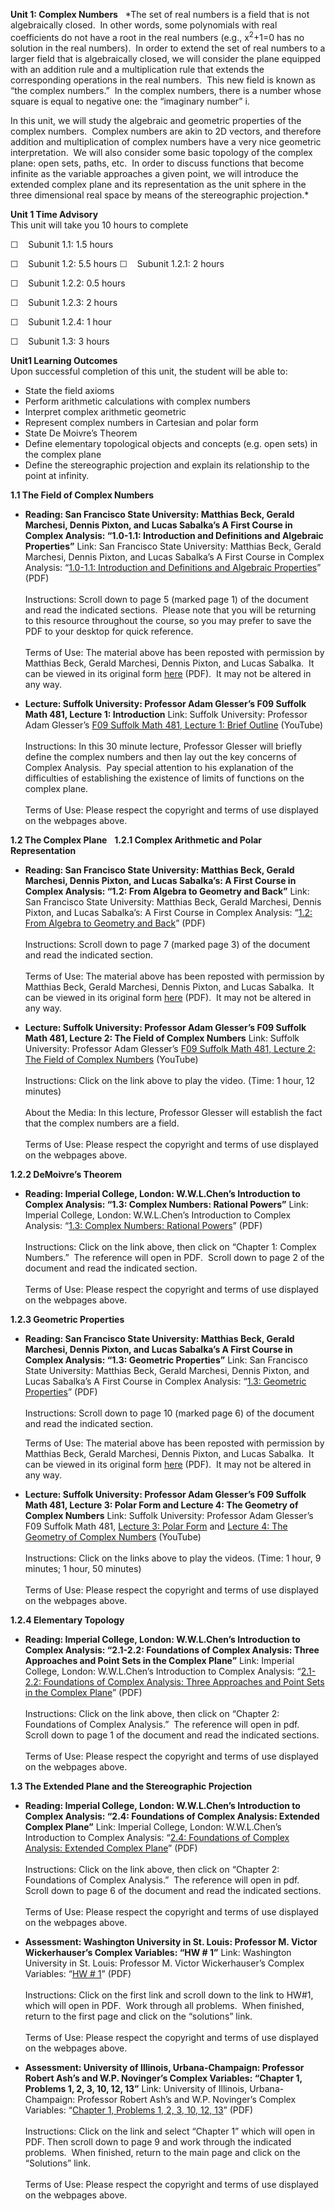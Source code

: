 **Unit 1: Complex Numbers** <span id="1"></span> 
*The set of real numbers is a field that is not algebraically closed. 
In other words, some polynomials with real coefficients do not have a
root in the real numbers (e.g., x<sup>2</sup>+1=0 has no solution in the
real numbers).  In order to extend the set of real numbers to a larger
field that is algebraically closed, we will consider the plane equipped
with an addition rule and a multiplication rule that extends the
corresponding operations in the real numbers.  This new field is known
as “the complex numbers.”  In the complex numbers, there is a number
whose square is equal to negative one: the “imaginary number” i.  
  
 In this unit, we will study the algebraic and geometric properties of
the complex numbers.  Complex numbers are akin to 2D vectors, and
therefore addition and multiplication of complex numbers have a very
nice geometric interpretation.  We will also consider some basic
topology of the complex plane: open sets, paths, etc.  In order to
discuss functions that become infinite as the variable approaches a
given point, we will introduce the extended complex plane and its
representation as the unit sphere in the three dimensional real space by
means of the stereographic projection.*

**Unit 1 Time Advisory**  
This unit will take you 10 hours to complete  
  
 ☐    Subunit 1.1: 1.5 hours  
  
 ☐    Subunit 1.2: 5.5 hours
<span id="cke_bm_607S" style="display: none;"> </span><span
id="cke_bm_608S" style="display: none;"> </span><span id="cke_bm_609S"
style="display: none;"> </span><span id="cke_bm_610S"
style="display: none;"> </span>☐    Subunit 1.2.1: 2 hours  
  
 ☐    Subunit 1.2.2: 0.5 hours  
  
 ☐    Subunit 1.2.3: 2 hours  
  
 ☐    Subunit 1.2.4: 1 hour

☐    Subunit 1.3: 3 hours

**Unit1 Learning Outcomes**  
Upon successful completion of this unit, the student will be able to:  
-   State the field axioms
-   Perform arithmetic calculations with complex numbers
-   Interpret complex arithmetic geometric
-   Represent complex numbers in Cartesian and polar form
-   State De Moivre’s Theorem
-   Define elementary topological objects and concepts (e.g. open sets)
    in the complex plane
-   Define the stereographic projection and explain its relationship to
    the point at infinity.

**1.1 The Field of Complex Numbers** <span id="1.1"></span> 
-   **Reading: San Francisco State University: Matthias Beck, Gerald
    Marchesi, Dennis Pixton, and Lucas Sabalka’s A First Course in
    Complex Analysis: “1.0-1.1: Introduction and Definitions and
    Algebraic Properties”**
    Link: San Francisco State University: Matthias Beck, Gerald
    Marchesi, Dennis Pixton, and Lucas Sabalka’s A First Course in
    Complex Analysis: “[1.0-1.1: Introduction and Definitions and
    Algebraic
    Properties](https://resources.saylor.org/archived/wp-content/uploads/2012/01/complex.pdf)”
    (PDF)  
        
     Instructions: Scroll down to page 5 (marked page 1) of the document
    and read the indicated sections.  Please note that you will be
    returning to this resource throughout the course, so you may prefer
    to save the PDF to your desktop for quick reference.  
        
     Terms of Use: The material above has been reposted with permission
    by Matthias Beck, Gerald Marchesi, Dennis Pixton, and Lucas Sabalka.
     It can be viewed in its original form
    [here](http://math.sfsu.edu/beck/complex.html) (PDF).  It may not be
    altered in any way.

-   **Lecture: Suffolk University: Professor Adam Glesser’s F09 Suffolk
    Math 481, Lecture 1: Introduction**
    Link: Suffolk University: Professor Adam Glesser’s [F09 Suffolk Math
    481, Lecture 1: Brief
    Outline](http://www.youtube.com/watch?v=OUbMX4eQ5oM) (YouTube)  
        
     Instructions: In this 30 minute lecture, Professor Glesser will
    briefly define the complex numbers and then lay out the key concerns
    of Complex Analysis.  Pay special attention to his explanation of
    the difficulties of establishing the existence of limits of
    functions on the complex plane.  
        
     Terms of Use: Please respect the copyright and terms of use
    displayed on the webpages above.

**1.2 The Complex Plane** <span id="1.2"></span> 
**1.2.1 Complex Arithmetic and Polar Representation** <span
id="1.2.1"></span> 
-   **Reading: San Francisco State University: Matthias Beck, Gerald
    Marchesi, Dennis Pixton, and Lucas Sabalka’s: A First Course in
    Complex Analysis: “1.2: From Algebra to Geometry and Back”**
    Link: San Francisco State University: Matthias Beck, Gerald
    Marchesi, Dennis Pixton, and Lucas Sabalka’s: A First Course in
    Complex Analysis: “[1.2: From Algebra to Geometry and
    Back](https://resources.saylor.org/archived/wp-content/uploads/2012/01/complex.pdf)”
    (PDF)  
        
     Instructions: Scroll down to page 7 (marked page 3) of the document
    and read the indicated section.   
        
     Terms of Use: The material above has been reposted with permission
    by Matthias Beck, Gerald Marchesi, Dennis Pixton, and Lucas Sabalka.
     It can be viewed in its original form
    [here](http://math.sfsu.edu/beck/complex.html) (PDF).  It may not be
    altered in any way.

-   **Lecture: Suffolk University: Professor Adam Glesser’s F09 Suffolk
    Math 481, Lecture 2: The Field of Complex Numbers**
    Link: Suffolk University: Professor Adam Glesser’s [F09 Suffolk Math
    481, Lecture 2: The Field of Complex
    Numbers](https://www.youtube.com/watch?v=NmMdEC5FAlo) (YouTube)  
        
     Instructions: Click on the link above to play the video. (Time: 1
    hour, 12 minutes)  
        
     About the Media: In this lecture, Professor Glesser will establish
    the fact that the complex numbers are a field.  
        
     Terms of Use: Please respect the copyright and terms of use
    displayed on the webpages above.

**1.2.2 DeMoivre’s Theorem** <span id="1.2.2"></span> 
-   **Reading: Imperial College, London: W.W.L.Chen’s Introduction to
    Complex Analysis: “1.3: Complex Numbers: Rational Powers”**
    Link: Imperial College, London: W.W.L.Chen’s Introduction to Complex
    Analysis: “[1.3: Complex Numbers: Rational
    Powers](http://rutherglen.science.mq.edu.au/wchen/lnicafolder/lnica.html)”
    (PDF)  
        
     Instructions: Click on the link above, then click on “Chapter 1:
    Complex Numbers.”  The reference will open in PDF.  Scroll down to
    page 2 of the document and read the indicated section.   
        
     Terms of Use: Please respect the copyright and terms of use
    displayed on the webpages above.

**1.2.3 Geometric Properties** <span id="1.2.3"></span> 
-   **Reading: San Francisco State University: Matthias Beck, Gerald
    Marchesi, Dennis Pixton, and Lucas Sabalka’s A First Course in
    Complex Analysis: “1.3: Geometric Properties”**
    Link: San Francisco State University: Matthias Beck, Gerald
    Marchesi, Dennis Pixton, and Lucas Sabalka’s A First Course in
    Complex Analysis: “[1.3: Geometric
    Properties](https://resources.saylor.org/archived/wp-content/uploads/2012/01/complex.pdf)”
    (PDF)  
        
     Instructions: Scroll down to page 10 (marked page 6) of the
    document and read the indicated section.  
      
     Terms of Use: The material above has been reposted with permission
    by Matthias Beck, Gerald Marchesi, Dennis Pixton, and Lucas Sabalka.
     It can be viewed in its original form
    [here](http://math.sfsu.edu/beck/complex.html) (PDF).  It may not be
    altered in any way.

-   **Lecture: Suffolk University: Professor Adam Glesser’s F09 Suffolk
    Math 481, Lecture 3: Polar Form and Lecture 4: The Geometry of
    Complex Numbers**
    Link: Suffolk University: Professor Adam Glesser’s F09 Suffolk Math
    481, [Lecture 3: Polar
    Form](https://www.youtube.com/watch?v=an95_8UKaVY) and [Lecture 4:
    The Geometry of Complex
    Numbers](https://www.youtube.com/watch?v=EyREEX16QYM) (YouTube)  
        
     Instructions: Click on the links above to play the videos. (Time: 1
    hour, 9 minutes; 1 hour, 50 minutes)  
        
     Terms of Use: Please respect the copyright and terms of use
    displayed on the webpages above.

**1.2.4 Elementary Topology** <span id="1.2.4"></span> 
-   **Reading: Imperial College, London: W.W.L.Chen’s Introduction to
    Complex Analysis: “2.1-2.2: Foundations of Complex Analysis: Three
    Approaches and Point Sets in the Complex Plane”**
    Link: Imperial College, London: W.W.L.Chen’s Introduction to Complex
    Analysis: “[2.1-2.2: Foundations of Complex Analysis: Three
    Approaches and Point Sets in the Complex
    Plane](http://rutherglen.science.mq.edu.au/wchen/lnicafolder/lnica.html)”
    (PDF)  
        
     Instructions: Click on the link above, then click on “Chapter 2:
    Foundations of Complex Analysis.”  The reference will open in pdf. 
    Scroll down to page 1 of the document and read the indicated
    sections.   
        
     Terms of Use: Please respect the copyright and terms of use
    displayed on the webpages above.

**1.3 The Extended Plane and the Stereographic Projection** <span
id="1.3"></span> 
-   **Reading: Imperial College, London: W.W.L.Chen’s Introduction to
    Complex Analysis: “2.4: Foundations of Complex Analysis: Extended
    Complex Plane”**
    Link: Imperial College, London: W.W.L.Chen’s Introduction to Complex
    Analysis: “[2.4: Foundations of Complex Analysis: Extended Complex
    Plane](http://rutherglen.science.mq.edu.au/wchen/lnicafolder/lnica.html)”
    (PDF)  
        
     Instructions: Click on the link above, then click on “Chapter 2:
    Foundations of Complex Analysis.”  The reference will open in pdf. 
    Scroll down to page 6 of the document and read the indicated
    sections.   
        
     Terms of Use: Please respect the copyright and terms of use
    displayed on the webpages above.

-   **Assessment: Washington University in St. Louis: Professor M.
    Victor Wickerhauser’s Complex Variables: “HW \# 1”**
    Link: Washington University in St. Louis: Professor M. Victor
    Wickerhauser’s Complex Variables: “[HW \#
    1](http://www.math.wustl.edu/%7Evictor/classes/ma416/)” (PDF)  
        
     Instructions: Click on the first link and scroll down to the link
    to HW\#1, which will open in PDF.  Work through all problems.  When
    finished, return to the first page and click on the “solutions”
    link.   
        
     Terms of Use: Please respect the copyright and terms of use
    displayed on the webpages above.

-   **Assessment: University of Illinois, Urbana-Champaign: Professor
    Robert Ash’s and W.P. Novinger’s Complex Variables: “Chapter 1,
    Problems 1, 2, 3, 10, 12, 13”**
    Link: University of Illinois, Urbana-Champaign: Professor Robert
    Ash’s and W.P. Novinger’s Complex Variables: “[Chapter 1, Problems
    1, 2, 3, 10, 12, 13](http://www.math.uiuc.edu/%7Er-ash/CV.html)”
    (PDF)  
        
     Instructions: Click on the link and select “Chapter 1” which will
    open in PDF. Then scroll down to page 9 and work through the
    indicated problems.  When finished, return to the main page and
    click on the “Solutions” link.  
        
     Terms of Use: Please respect the copyright and terms of use
    displayed on the webpages above.


